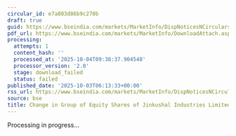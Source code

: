 ```yaml
---
circular_id: e7a803d86b9c270b
draft: true
guid: https://www.bseindia.com/markets/MarketInfo/DispNoticesNCirculars.aspx?Noticeid={10738BBC-C519-46B9-958F-F49001A4D6A6}&noticeno=20251003-6&dt=10/03/2025&icount=6&totcount=73&flag=0
pdf_url: https://www.bseindia.com/markets/MarketInfo/DownloadAttach.aspx?id=20251003-6&attachedId=
processing:
  attempts: 1
  content_hash: ''
  processed_at: '2025-10-04T09:38:37.904548'
  processor_version: '2.0'
  stage: download_failed
  status: failed
published_date: '2025-10-03T06:13:33+00:00'
rss_url: https://www.bseindia.com/markets/MarketInfo/DispNoticesNCirculars.aspx?Noticeid={10738BBC-C519-46B9-958F-F49001A4D6A6}&noticeno=20251003-6&dt=10/03/2025&icount=6&totcount=73&flag=0
source: bse
title: Change in Group of Equity Shares of Jinkushal Industries Limited
---
```


Processing in progress...